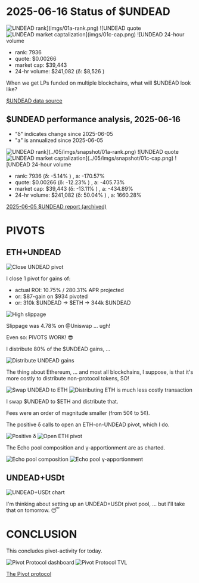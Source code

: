 # 2025-06-16 Status of $UNDEAD 

![$UNDEAD rank](imgs/01a-rank.png) 
![$UNDEAD quote](imgs/01b-quote.png) 
![$UNDEAD market captalization](imgs/01c-cap.png) 
![$UNDEAD 24-hour volume](imgs/01d-vol.png) 

* rank: 7936 
* quote: $0.00266 
* market cap: $39,443 
* 24-hr volume: $241,082 (δ: $8,526 ) 

When we get LPs funded on multiple blockchains, what will $UNDEAD look like? 

[$UNDEAD data source](https://www.coingecko.com/en/coins/undead-blocks) 
## $UNDEAD performance analysis, 2025-06-16 

* "δ" indicates change since 2025-06-05 
* "a" is annualized since 2025-06-05 

![$UNDEAD rank](../05/imgs/snapshot/01a-rank.png) 
![$UNDEAD quote](../05/imgs/snapshot/01b-quote.png) 
![$UNDEAD market captalization](../05/imgs/snapshot/01c-cap.png) 
![$UNDEAD 24-hour volume](../05/imgs/snapshot/01d-vol.png) 

* rank: 7936 (δ: -5.14% ) , a: -170.57% 
* quote: $0.00266 (δ: -12.23% ) , a: -405.73% 
* market cap: $39,443 (δ: -13.11% ) , a: -434.89% 
* 24-hr volume: $241,082 (δ: 50.04% ) , a: 1660.28% 

[2025-06-05 $UNDEAD report (archived)](https://github.com/pivoteur/biz/tree/main/blog/2025/06/05) 

# PIVOTS

## ETH+UNDEAD

![Close UNDEAD pivot](imgs/02a-close-undead-pivot.png)

I close 1 pivot for gains of:

* actual ROI: 10.75% / 280.31% APR projected
* or: $87-gain on $934 pivoted
* or: 310k $UNDEAD -> $ETH -> 344k $UNDEAD

![High slippage](imgs/02b-high-slippage.png)

Slippage was 4.78% on @Uniswap ... ugh!

Even so: PIVOTS WORK! 😎

I distribute 80% of the $UNDEAD gains, ...

![Distribute UNDEAD gains](imgs/02c-distribute-undead.png)

The thing about Ethereum, ... and most all blockchains, I suppose, is that it's more costly to distribute non-protocol tokens, SO!

![Swap UNDEAD to ETH](imgs/02d-swap-to-eth.png)
![Distributing ETH is much less costly transaction](imgs/02e-distribute-eth.png)

I swap $UNDEAD to $ETH and distribute that.

Fees were an order of magnitude smaller (from 50¢ to 5¢). 

The positive δ calls to open an ETH-on-UNDEAD pivot, which I do. 

![Positive δ](imgs/03a-pos.png) 
![Open ETH pivot](imgs/03b-open-eth-pivot.png) 

The Echo pool composition and γ-apportionment are as charted. 

![Echo pool composition](imgs/04a-comp.png) 
![Echo pool γ-apportionment](imgs/04b-apport.png) 

## UNDEAD+USDt

![UNDEAD+USDt chart](imgs/05-undead-usdt.png)

I'm thinking about setting up an UNDEAD+USDt pivot pool, ... but I'll take that on tomorrow. 😴

# CONCLUSION 

This concludes pivot-activity for today. 

![Pivot Protocol dashboard](imgs/05a-dash.png) 
![Pivot Protocol TVL](imgs/05b-tvl.png) 

[The Pivot protocol](https://pivoteur.github.io/#) 
